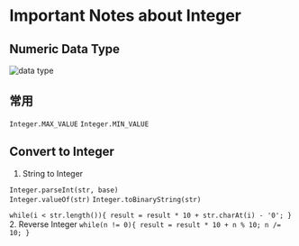 # Important Notes about Integer

## Numeric Data Type

![data type](https://user-images.githubusercontent.com/38870192/39738061-c1faf6d2-5256-11e8-9dc9-0b0e29c8915b.PNG)

## 常用 

`Integer.MAX_VALUE`      `Integer.MIN_VALUE`


## Convert to Integer

1. String to Integer

`Integer.parseInt(str, base)` <br />
`Integer.valueOf(str)`
`Integer.toBinaryString(str)`

`
while(i < str.length()){
    result = result * 10 + str.charAt(i) - '0';
}
`
2. Reverse Integer
`
while(n != 0){
    result = result * 10 + n % 10;
    n /= 10;
}
`
